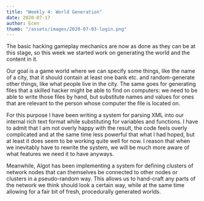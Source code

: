 ```yaml
---
title: "Weekly 4: World Generation"
date: 2020-07-17
author: Ecen
thumb: "/assets/images/2020-07-03-login.png"
---
```


The basic hacking gameplay mechanics are now as done as they can be at this stage, so this week we started work on generating the world and the content in it.

Our goal is a game world where we can specify some things, like the name of a city, that it should contain at least one bank etc. and random-generate other things, like what people live in the city. The same goes for generating files that a skilled hacker might be able to find on computers: we need to be able to write those files by hand, but substitute names and values for ones that are relevant to the person whose computer the file is located on.

For this purpose I have been writing a system for parsing XML into our internal rich text format while substituting for variables and functions. I have to admit that I am not overly happy with the result, the code feels overly complicated and at the same time less powerful that what I had hoped, but at least it does seem to be working quite well for now. I reason that when we inevitably have to rewrite the system, we will be much more aware of what features we need it to have anyways.

Meanwhile, Algot has been implementing a system for defining clusters of network nodes that can themselves be connected to other nodes or clusters in a pseudo-random way. This allows us to hand-craft any parts of the network we think should look a certain way, while at the same time allowing for a fair bit of fresh, procedurally generated worlds.
